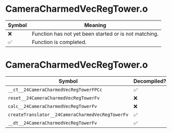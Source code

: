 # CameraCharmedVecRegTower.o
| Symbol | Meaning 
| ------------- | ------------- 
| :x: | Function has not yet been started or is not matching. 
| :white_check_mark: | Function is completed. 


# CameraCharmedVecRegTower.o
| Symbol | Decompiled? |
| ------------- | ------------- |
| `__ct__24CameraCharmedVecRegTowerFPCc` | :white_check_mark: |
| `reset__24CameraCharmedVecRegTowerFv` | :x: |
| `calc__24CameraCharmedVecRegTowerFv` | :x: |
| `createTranslator__24CameraCharmedVecRegTowerFv` | :white_check_mark: |
| `__dt__24CameraCharmedVecRegTowerFv` | :white_check_mark: |

